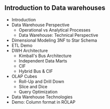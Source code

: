 ## Introduction to Data warehouses

* Introduction
* Data Warehouse Perspective
    * Operational vs Analytical Processes
    * Data Warehouse: Technical Perspective
* Dimensional Modeling  3NF to Star Schema
* ETL Demo 
* DWH Architecture
    * Kimball's Bus Architecture
    * Independent Data Marts
    * CIF
    * Hybrid Bus & CIF
* OLAP Cubes
    * Roll-Up and Drill Down
    * Slice and Dice
    * Query Optimization
* Data Warehouse Technologies
* Demo: Column format in ROLAP
